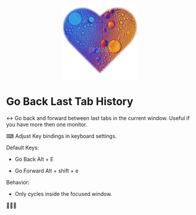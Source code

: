 <p align="center">
  <img src="icon.png" width="200" alt="accessibility text">
</p>

# Go Back Last Tab History 

↔ Go back and forward between last tabs in the current window. Useful if you have more then one monitor. 

⌨ Adjust Key bindings in keyboard settings.

Default Keys: 

  - Go Back    Alt + E

  - Go Forward Alt + shift + e

Behavior: 
- Only cycles inside the focused window. 

🎈🥳🎉
